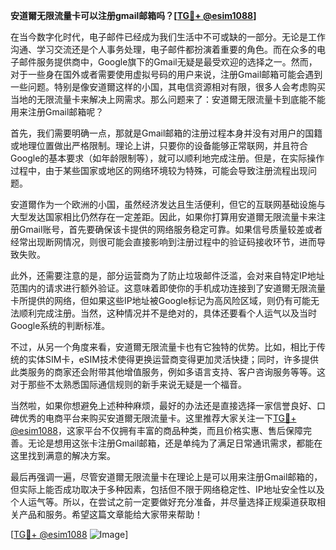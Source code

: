 **安道爾无限流量卡可以注册gmail邮箱吗？[[TG💪+ @esim1088](https://t.me/s/esim1088)]**

在当今数字化时代，电子邮件已经成为我们生活中不可或缺的一部分。无论是工作沟通、学习交流还是个人事务处理，电子邮件都扮演着重要的角色。而在众多的电子邮件服务提供商中，Google旗下的Gmail无疑是最受欢迎的选择之一。然而，对于一些身在国外或者需要使用虚拟号码的用户来说，注册Gmail邮箱可能会遇到一些问题。特别是像安道爾这样的小国，其电信资源相对有限，很多人会考虑购买当地的无限流量卡来解决上网需求。那么问题来了：安道爾无限流量卡到底能不能用来注册Gmail邮箱呢？

首先，我们需要明确一点，那就是Gmail邮箱的注册过程本身并没有对用户的国籍或地理位置做出严格限制。理论上讲，只要你的设备能够正常联网，并且符合Google的基本要求（如年龄限制等），就可以顺利地完成注册。但是，在实际操作过程中，由于某些国家或地区的网络环境较为特殊，可能会导致注册流程出现问题。

安道爾作为一个欧洲的小国，虽然经济发达且生活便利，但它的互联网基础设施与大型发达国家相比仍然存在一定差距。因此，如果你打算用安道爾无限流量卡来注册Gmail账号，首先要确保该卡提供的网络服务稳定可靠。如果信号质量较差或者经常出现断网情况，则很可能会直接影响到注册过程中的验证码接收环节，进而导致失败。

此外，还需要注意的是，部分运营商为了防止垃圾邮件泛滥，会对来自特定IP地址范围内的请求进行额外验证。这意味着即使你的手机成功连接到了安道爾无限流量卡所提供的网络，但如果这些IP地址被Google标记为高风险区域，则仍有可能无法顺利完成注册。当然，这种情况并不是绝对的，具体还要看个人运气以及当时Google系统的判断标准。

不过，从另一个角度来看，安道爾无限流量卡也有它独特的优势。比如，相比于传统的实体SIM卡，eSIM技术使得更换运营商变得更加灵活快捷；同时，许多提供此类服务的商家还会附带其他增值服务，例如多语言支持、客户咨询服务等等。这对于那些不太熟悉国际通信规则的新手来说无疑是一个福音。

当然啦，如果你想避免上述种种麻烦，最好的办法还是直接选择一家信誉良好、口碑优秀的电商平台来购买安道爾无限流量卡。这里推荐大家关注一下[TG💪+ @esim1088](https://t.me/s/esim1088)，这家平台不仅拥有丰富的商品种类，而且价格实惠、售后保障完善。无论是想用这张卡注册Gmail邮箱，还是单纯为了满足日常通讯需求，都能在这里找到满意的解决方案。

最后再强调一遍，尽管安道爾无限流量卡在理论上是可以用来注册Gmail邮箱的，但实际上能否成功取决于多种因素，包括但不限于网络稳定性、IP地址安全性以及个人运气等。所以，在尝试之前一定要做好充分准备，并尽量选择正规渠道获取相关产品和服务。希望这篇文章能给大家带来帮助！

[[TG💪+ @esim1088](https://t.me/s/esim1088) ![Image](https://i.postimg.cc/4NQfJmqS/Snipaste-2025-05-13-00-14-12.png)]